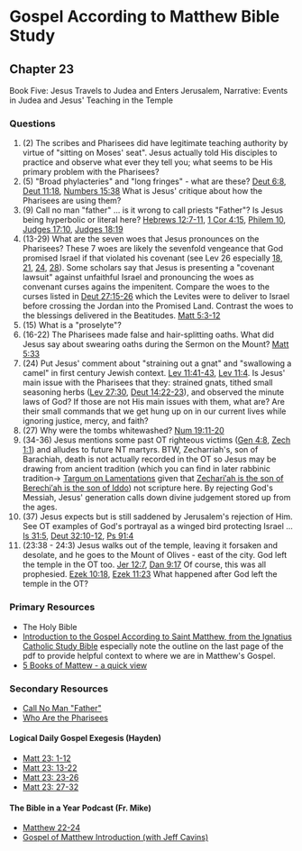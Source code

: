 # Gospel According to Matthew Bible Study

## Chapter 23

Book Five: Jesus Travels to Judea and Enters Jerusalem, Narrative: Events in Judea and Jesus' Teaching in the Temple

### Questions
1. (2) The scribes and Pharisees did have legitimate teaching authority by virtue of "sitting on Moses' seat". Jesus actually told His disciples to practice and observe what ever they tell you; what seems to be His primary problem with the Pharisees?
2. (5) "Broad phylacteries" and "long fringes" - what are these? [Deut 6:8](https://www.biblegateway.com/passage/?search=Deut%206%3A8&version=RSVCE), [Deut 11:18](https://www.biblegateway.com/passage/?search=Deut%2011%3A18&version=RSVCE), [Numbers 15:38](https://www.biblegateway.com/passage/?search=Numbers%2015%3A38&version=RSVCE) What is Jesus' critique about how the Pharisees are using them?
3. (9) Call no man "father" ... is it wrong to call priests "Father"? Is Jesus being hyperbolic or literal here? [Hebrews 12:7-11](https://www.biblegateway.com/passage/?search=Hebrews%2012%3A7-11&version=RSVCE), [1 Cor 4:15](https://www.biblegateway.com/passage/?search=1%20Cor%204%3A15&version=RSVCE), [Philem 10](https://www.biblegateway.com/passage/?search=Philem%2010&version=RSVCE), [Judges 17:10](https://www.biblegateway.com/passage/?search=Judges%2017%3A10&version=RSVCE), [Judges 18:19](https://www.biblegateway.com/passage/?search=Judges%2018%3A19&version=RSVCE) 
4. (13-29) What are the seven woes that Jesus pronounces on the Pharisees? These 7 woes are likely the sevenfold vengeance that God promised Israel if that violated his covenant (see Lev 26 especially [18](https://www.biblegateway.com/passage/?search=Lev%2026%3A18&version=RSVCE), [21](https://www.biblegateway.com/passage/?search=Lev%2026%3A21&version=RSVCE), [24](https://www.biblegateway.com/passage/?search=Lev%2026%3A24&version=RSVCE), [28](https://www.biblegateway.com/passage/?search=Lev%2026%3A28&version=RSVCE)). Some scholars say that Jesus is presenting a "covenant lawsuit" against unfaithful Israel and pronouncing the woes as convenant curses agains the impenitent. Compare the woes to the curses listed in [Deut 27:15-26](https://www.biblegateway.com/passage/?search=Deut%2027%3A15-26&version=RSVCE) which the Levites were to deliver to Israel before crossing the Jordan into the Promised Land. Contrast the woes to the blessings delivered in the Beatitudes. [Matt 5:3-12](https://www.biblegateway.com/passage/?search=Matt%205%3A3-12&version=RSVCE)
5. (15) What is a "proselyte"?
6. (16-22) The Pharisees made false and hair-splitting oaths. What did Jesus say about swearing oaths during the Sermon on the Mount? [Matt 5:33](https://www.biblegateway.com/passage/?search=Matt%205%3A33&version=RSVCE)
7. (24) Put Jesus' comment about "straining out a gnat" and "swallowing a camel" in first century Jewish context. [Lev 11:41-43](https://www.biblegateway.com/passage/?search=Lev%2011%3A41-43&version=RSVCE), [Lev 11:4](https://www.biblegateway.com/passage/?search=Lev%2011%3A4&version=RSVCE). Is Jesus' main issue with the Pharisees that they: strained gnats, tithed small seasoning herbs ([Lev 27:30](https://www.biblegateway.com/passage/?search=Lev%2027%3A30&version=RSVCE), [Deut 14:22-23](https://www.biblegateway.com/passage/?search=Deut%2014%3A22-23&version=RSVCE)), and observed the minute laws of God? If those are not His main issues with them, what are? Are their small commands that we get hung up on in our current lives while ignoring justice, mercy, and faith?
8. (27) Why were the tombs whitewashed? [Num 19:11-20](https://www.biblegateway.com/passage/?search=Num%2019%3A11-20&version=RSVCE)
9. (34-36) Jesus mentions some past OT righteous victims ([Gen 4:8](https://www.biblegateway.com/passage/?search=Gen%204%3A8&version=RSVCE), [Zech 1:1](https://www.biblegateway.com/passage/?search=Zech%201%3A1&version=RSVCE)) and alludes to future NT martyrs. BTW, Zecharriah's, son of Barachiah, death is not actually recorded in the OT so Jesus may be drawing from ancient tradition (which you can find in later rabbinic tradition-> [Targum on Lamentations](https://www.sefaria.org/Aramaic_Targum_to_Lamentations.2.20?lang=bi&with=all&lang2=en) given that [ Zechari′ah is the son of Berechi′ah is the son of Iddo](https://www.biblegateway.com/passage/?search=Zech%201%3A1&version=RSVCE)) not scripture here. By rejecting God's Messiah, Jesus' generation calls down divine judgement stored up from the ages.
10. (37) Jesus expects but is still saddened by Jerusalem's rejection of Him. See OT examples of God's portrayal as a winged bird protecting Israel ...  [Is 31:5](https://www.biblegateway.com/passage/?search=Is%2031%3A5&version=RSVCE), [Deut 32:10-12](https://www.biblegateway.com/passage/?search=Deut%2032%3A10-12&version=RSVCE), [Ps 91:4](https://www.biblegateway.com/passage/?search=Ps%2091%3A4&version=RSVCE)
11. (23:38 - 24:3) Jesus walks out of the temple, leaving it forsaken and desolate, and he goes to the Mount of Olives - east of the city. God left the temple in the OT too. [Jer 12:7](https://www.biblegateway.com/passage/?search=Jer%2012%3A7&version=RSVCE), [Dan 9:17](https://www.biblegateway.com/passage/?search=Dan%209%3A17&version=RSVCE) Of course, this was all prophesied. [Ezek 10:18](https://www.biblegateway.com/passage/?search=Ezek%2010%3A18&version=RSVCE), [Ezek 11:23](https://www.biblegateway.com/passage/?search=Ezek%2011%3A23&version=RSVCE) What happened after God left the temple in the OT?

### Primary Resources
* The Holy Bible
* [Introduction to the Gospel According to Saint Matthew, from the Ignatius Catholic Study Bible](https://drive.google.com/file/d/1IbrAF5TRJj90vyF3-0E3qVN-1Fx6pDYB/view?usp=drive_link)
  especially note the outline on the last page of the pdf to provide helpful context to where we are in Matthew's
  Gospel.
* [5 Books of Mattew - a quick view](https://drive.google.com/file/d/1ZLQ7OxPDoCfhrEc0dyJTNqB-KYKo5Ot5/view?usp=sharing)

### Secondary Resources
* [Call No Man "Father"](https://www.catholic.com/tract/call-no-man-father)
* [Who Are the Pharisees](https://drive.google.com/file/d/1m_-LZ2lH7Z0OjGA2h7qRIpc8qHG9Part/view?usp=sharing)

#### Logical Daily Gospel Exegesis (Hayden)
* [Matt 23: 1-12](https://open.spotify.com/episode/6ZTAeTE5081VVHLH9PnBR9?si=lsPvBEQcR2qQwbf3kBVKJg)
* [Matt 23: 13-22](https://open.spotify.com/episode/2urKmyyR4szLvsKFsWXbrj?si=AuY_9qDPS4OyKbshrGYxcg)
* [Matt 23: 23-26](https://open.spotify.com/episode/5ipiN0cKplu1Q3WXMurefx?si=4Rqy8g_hQpG5Gg5l0lis5Q)
* [Matt 23: 27-32](https://open.spotify.com/episode/6TvCpAv1xeENCv7vyiMQjN?si=CcFta5V2QQiuBRug5LKbvA)

#### The Bible in a Year Podcast (Fr. Mike)

* [Matthew 22-24](https://open.spotify.com/episode/7amIFeyx5f2e2GXeG8keEO?si=f7ekCHk3SvOiZTzsqVgcCA)
* [Gospel of Matthew Introduction (with Jeff Cavins)](https://open.spotify.com/episode/4oKy0KCxtQWmdO6THASsGC)
